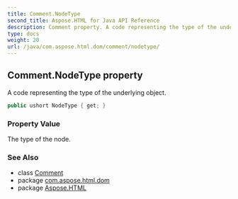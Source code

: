 ```yaml
---
title: Comment.NodeType
second_title: Aspose.HTML for Java API Reference
description: Comment property. A code representing the type of the underlying object
type: docs
weight: 20
url: /java/com.aspose.html.dom/comment/nodetype/
---
```

## Comment.NodeType property

A code representing the type of the underlying object.

```java
public ushort NodeType { get; }
```

### Property Value

The type of the node.

### See Also

* class [Comment](../)
* package [com.aspose.html.dom](../../../com.aspose.html.dom/)
* package [Aspose.HTML](../../../)
